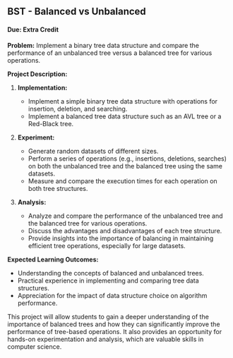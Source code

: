 ## BST - Balanced vs Unbalanced
#### Due: Extra Credit

**Problem:** Implement a binary tree data structure and compare the performance of an unbalanced tree versus a balanced tree for various operations.

**Project Description:**
1. **Implementation:** 
   - Implement a simple binary tree data structure with operations for insertion, deletion, and searching.
   - Implement a balanced tree data structure such as an AVL tree or a Red-Black tree.
   
2. **Experiment:**
   - Generate random datasets of different sizes.
   - Perform a series of operations (e.g., insertions, deletions, searches) on both the unbalanced tree and the balanced tree using the same datasets.
   - Measure and compare the execution times for each operation on both tree structures.

3. **Analysis:**
   - Analyze and compare the performance of the unbalanced tree and the balanced tree for various operations.
   - Discuss the advantages and disadvantages of each tree structure.
   - Provide insights into the importance of balancing in maintaining efficient tree operations, especially for large datasets.

**Expected Learning Outcomes:**
- Understanding the concepts of balanced and unbalanced trees.
- Practical experience in implementing and comparing tree data structures.
- Appreciation for the impact of data structure choice on algorithm performance.

This project will allow students to gain a deeper understanding of the importance of balanced trees and how they can significantly improve the performance of tree-based operations. It also provides an opportunity for hands-on experimentation and analysis, which are valuable skills in computer science.

